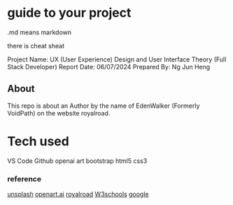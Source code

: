 # guide to your project
.md means markdown

there is cheat sheat

Project Name: UX (User Experience) Design and User Interface Theory
(Full Stack Developer)
Report Date: 06/07/2024
Prepared By: Ng Jun Heng

## About
This repo is about an Author by the name of EdenWalker (Formerly VoidPath) on the website royalroad.

# Tech used
VS Code
Github
openai art
bootstrap
html5
css3

### reference
[unsplash](unsplash.com)
[openart.ai](openart.ai)
[royalroad](https://www.royalroad.com/profile/12350)
[W3schools](https://www.w3schools.com/)
[google](http://www.google.com)